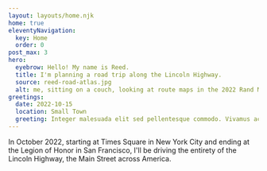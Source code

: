 ```yaml
---
layout: layouts/home.njk
home: true
eleventyNavigation:
  key: Home
  order: 0
post_max: 3
hero:
  eyebrow: Hello! My name is Reed.
  title: I'm planning a road trip along the Lincoln Highway.
  source: reed-road-atlas.jpg
  alt: me, sitting on a couch, looking at route maps in the 2022 Rand McNally road atlas
greetings:
  date: 2022-10-15
  location: Small Town
  greeting: Integer malesuada elit sed pellentesque commodo. Vivamus accumsan augue augue, ut rutrum massa pretium at. Morbi rutrum mauris id porta fermentum.
---
```


In October 2022, starting at Times Square in New York City and ending at the Legion of Honor in San Francisco, I'll be driving the entirety of the Lincoln Highway, the Main Street across America.
